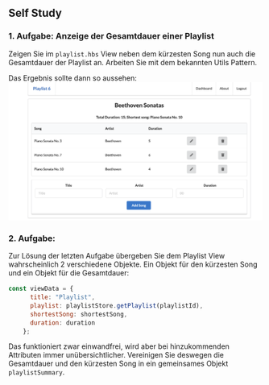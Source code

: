 ## Self Study

### 1. Aufgabe: Anzeige der Gesamtdauer einer Playlist

Zeigen Sie im `playlist.hbs` View neben dem kürzesten Song nun auch die Gesamtdauer der Playlist an. Arbeiten Sie mit dem bekannten Utils Pattern.

Das Ergebnis sollte dann so aussehen:
![img.png](img/img_ex1.png)


### 2. Aufgabe: 

Zur Lösung der letzten Aufgabe übergeben Sie dem Playlist View wahrscheinlich 2 verschiedene Objekte. Ein Objekt für den kürzesten Song und ein Objekt für die Gesamtdauer:

~~~ js
const viewData = {
      title: "Playlist",
      playlist: playlistStore.getPlaylist(playlistId),
      shortestSong: shortestSong,
      duration: duration
    };
~~~
Das funktioniert zwar einwandfrei, wird aber bei hinzukommenden Attributen immer unübersichtlicher. Vereinigen Sie deswegen die Gesamtdauer und den kürzesten Song in ein gemeinsames Objekt `playlistSummary`.



